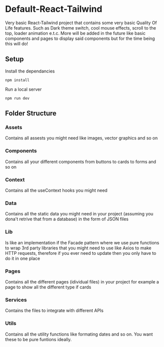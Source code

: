 # Default-React-Tailwind
Very basic React-Tailwind project that contains some very basic Quality Of Life features. Such as Dark theme switch, cool mouse effects, scroll to the top, loader animation e.t.c. More will be added in the future like basic components and pages to display said components but for the time being this will do!

## Setup

Install the dependancies

`npm install`

Run a local server

`npm run dev`


## Folder Structure

### Assets
Contains all assests you might need like images, vector graphics and so on

### Components
Contains all your different components from buttons to cards to forms and so on

### Context
Contains all the useContext hooks you might need

### Data 
Contains all the static data you might need in your project (assuming you dona't retrive that from a database) in the form of JSON files

### Lib
Is like an implementation if the Facade pattern where we use pure functions to wrap 3rd party libraries that you might need to use like Axios to make HTTP requests, therefore if you ever need to update then you only have to do it in one place

### Pages 
Contains all the different pages (idividual files) in your project for example a page to show all the different type if cards

### Services
Contains the files to integrate with different APIs

### Utils
Contains all the utility functions like formating dates and so on. You want these to be pure funtions ideally.


